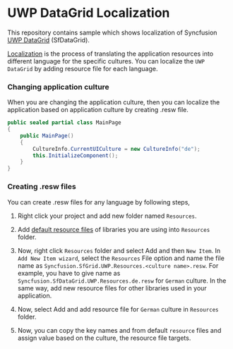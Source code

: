 # UWP DataGrid Localization

This repository contains sample which shows localization of Syncfusion [UWP DataGrid](https://www.syncfusion.com/uwp-ui-controls/datagrid) (SfDataGrid).

[Localization](https://help.syncfusion.com/uwp/localization) is the process of translating the application resources into different language for the specific cultures. You can localize the `UWP DataGrid` by adding resource file for each language.

### Changing application culture

When you are changing the application culture, then you can localize the application based on application culture by creating .resw file.

``` csharp
public sealed partial class MainPage
{
    public MainPage()
    {
        CultureInfo.CurrentUICulture = new CultureInfo("de");
        this.InitializeComponent();
    }
}
```

### Creating .resw files

You can create .resw files for any language by following steps,

1. Right click your project and add new folder named `Resources`.

2. Add [default resource files](https://github.com/syncfusion/uwp-controls-localization-resource-files) of libraries you are using into `Resources` folder.

3. Now, right click `Resources` folder and select Add and then `New Item`. In `Add New Item wizard`, select the `Resources` File option and name the file name as `Syncfusion.SfGrid.UWP.Resources.<culture name>.resw`. For example, you have to give name as `Syncfusion.SfDataGrid.UWP.Resources.de.resw` for `German` culture. In the same way, add new resource files for other libraries used in your application.

4. Now, select Add and add resource file for `German` culture in `Resources` folder.

5. Now, you can copy the key names and from default `resource` files and assign value based on the culture, the resource file targets.
